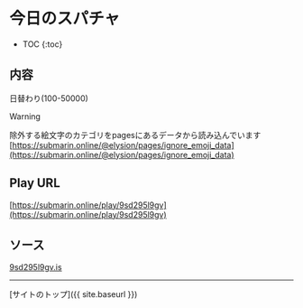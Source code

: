 # 今日のスパチャ

* TOC
{:toc}

## 内容
日替わり(100-50000)

> [!WARNING]
> 除外する絵文字のカテゴリをpagesにあるデータから読み込んでいます
> [https://submarin.online/@elysion/pages/ignore_emoji_data](https://submarin.online/@elysion/pages/ignore_emoji_data)


## Play URL

[https://submarin.online/play/9sd295l9gv](https://submarin.online/play/9sd295l9gv)

## ソース

[9sd295l9gv.is](https://github.com/elysion-pre/MisskeyPlay/blob/main/src/submarin/9sd295l9gv.is)

----

[サイトのトップ]({{ site.baseurl }})
